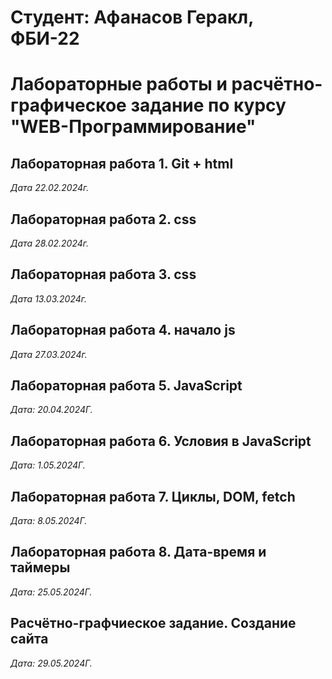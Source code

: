 # Студент: Афанасов Геракл, ФБИ-22

# Лабораторные работы и расчётно-графическое задание по курсу "WEB-Программирование"

## Лабораторная работа 1. Git + html

*Дата 22.02.2024г.*

## Лабораторная работа 2. css

*Дата 28.02.2024г.*

## Лабораторная работа 3. css

*Дата 13.03.2024г.*

## Лабораторная работа 4. начало js

*Дата 27.03.2024г.*

## Лабораторная работа 5. JavaScript

*Дата: 20.04.2024Г.*

## Лабораторная работа 6. Условия в JavaScript

*Дата: 1.05.2024Г.*

## Лабораторная работа 7. Циклы, DOM, fetch

*Дата: 8.05.2024Г.*

## Лабораторная работа 8. Дата-время и таймеры

*Дата: 25.05.2024Г.*

## Расчётно-графчиеское задание. Создание сайта

*Дата: 29.05.2024Г.*
